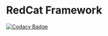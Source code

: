 # RedCat Framework

[![Codacy Badge](https://api.codacy.com/project/badge/Grade/c3558989834c486382b219e90d4f5571)](https://www.codacy.com/manual/vladovpro/red-cat?utm_source=github.com&amp;utm_medium=referral&amp;utm_content=RedCatProject/red-cat&amp;utm_campaign=Badge_Grade)
